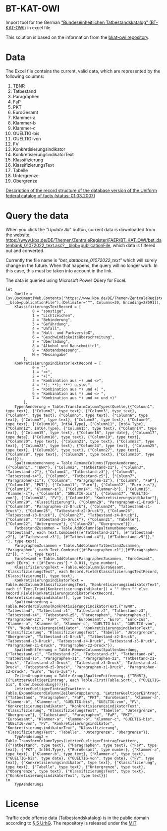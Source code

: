 # BT-KAT-OWI
Import tool for the German ["Bundeseinheitlichen Tatbestandskatalog" (BT-KAT-OWI)](https://www.kba.de/DE/Themen/ZentraleRegister/FAER/BT_KAT_OWI/btkat_node.html) in excel file.

This solution is based on the information from the [bkat-owi repository](https://github.com/jomo/bkat-owi/blob/master/README.md).

# Data
The Excel file contains the current, valid data, which are represented by the following columns:
1. TBNR
2. Tatbestand
3. Paragraphen
4. FaP
5. PKT
6. EuroGesamt
7. Klammer-a
8. Klammer-b
9. Klammer-c
10. GUELTIG-bis
11. GUELTIG-von
12. FV
13. Konkretisierungsindikator
14. KonkretisierungsindikatorText
15. Klassifizierung
16. KlassifizierungsText
17. Tabelle
18. Untergrenze
19. Obergrenze

[Description of the record structure of the database version of the
Uniform federal catalog of facts (status: 01.03.2007)](https://fragdenstaat.de/anfrage/alle-versionen-und-unterlagen-des-bundeseinheitlichen-tatbestandskatalogs/595927/anhang/SatzbeschreibungBETBK-gltigab010307__konvertiert.pdf)

# Query the data
When you click the _"Update All"_ button, current data is downloaded from the website: https://www.kba.de/DE/Themen/ZentraleRegister/FAER/BT_KAT_OWI/bet_datenbank_01072022_text.asc?__blob=publicationFile, which data is filtered out and converted.

Currently the file name is _"bet_database_01072022_text"_ which will surely change in the future. When that happens, the query will no longer work. In this case, this must be taken into account in the link.

The data is queried using Microsoft Power Query for Excel.
```
let
    Quelle = Csv.Document(Web.Contents("https://www.kba.de/DE/Themen/ZentraleRegister/FAER/BT_KAT_OWI/bet_datenbank_01072022_text.asc?__blob=publicationFile"),[Delimiter="^", Columns=30, Encoding=28591]),
    KlassifizierungsTextRecord = [
            0 = "sonstige",
            1 = "Lichtzeichen",
            2 = "Behinderung",
            3 = "Gefährdung",
            4 = "Unfall",
            5 = "Halt- und Parkverstoß",
            6 = "Geschwindigkeitsüberschreitung",
            7 = "Überladung",
            8 = "Alkohol und Rauschmittel",
            9 = "Abstandsmessung",
            M = "Messangabe"
        ],
    KonkretisierungsindikatorTextRecord = [
            0 = "",
            1 = "<>",
            2 = "+)",
            3 = "Kombination aus +) und <>",
            4 = "*); **); ***) u.s.w.",
            5 = "Kombination aus *) und +) ",
            6 = "Kombination aus *) und <> ",
            7 = "Kombination aus *) und <> und +)"
        ],
    TypenAenderung = Table.TransformColumnTypes(Quelle,{{"Column1", type text}, {"Column2", type text}, {"Column3", type text}, {"Column4", type text}, {"Column5", type text}, {"Column6", type text}, {"Column7", type text}, {"Column8", type text}, {"Column9", type text}, {"Column10", Int64.Type}, {"Column11", Int64.Type}, {"Column12", Int64.Type}, {"Column13", type text}, {"Column14", type text}, {"Column15", type text}, {"Column16", type date}, {"Column17", type date}, {"Column18", type text}, {"Column19", type text}, {"Column20", type text}, {"Column21", type text}, {"Column22", type text}, {"Column23", type text}, {"Column24", type text}, {"Column25", type text}, {"Column26", type text}, {"Column27", type text}, {"Column28", type text}, {"Column29", type text}, {"Column30", type text}}),
    Spaltenumbenennung = Table.RenameColumns(TypenAenderung,{{"Column1", "TBNR"}, {"Column2", "Tatbestand-z1"}, {"Column3", "Tatbestand-z2"}, {"Column4", "Tatbestand-z3"}, {"Column5", "Tatbestand-z4"}, {"Column6", "Tatbestand-z5"}, {"Column7", "Paragraphen-z1"}, {"Column8", "Paragraphen-z2"}, {"Column9", "FaP"}, {"Column10", "PKT"}, {"Column11", "Euro"}, {"Column12", "Euro-zus"}, {"Column13", "Klammer-a"}, {"Column14", "Klammer-b"}, {"Column15", "Klammer-c"}, {"Column16", "GUELTIG-bis"}, {"Column17", "GUELTIG-von"}, {"Column18", "FV"}, {"Column19", "Konkretisierungsindikator"}, {"Column20", "Klassifizierung"}, {"Column29", "Paragraphen-z1-Druck"}, {"Column30", "Paragraphen-z2-Druck"}, {"Column24", "Tatbestand-z1-Druck"}, {"Column25", "Tatbestand-z2-Druck"}, {"Column26", "Tatbestand-z3-Druck"}, {"Column27", "Tatbestand-z4-Druck"}, {"Column28", "Tatbestand-z5-Druck"}, {"Column21", "Tabelle"}, {"Column22", "Untergrenze"}, {"Column23", "Obergrenze"}}),
    TatbestandZusammen = Table.AddColumn(Spaltenumbenennung, "Tatbestand", each Text.Combine({[#"Tatbestand-z1"], [#"Tatbestand-z2"], [#"Tatbestand-z3"], [#"Tatbestand-z4"], [#"Tatbestand-z5"]}," "), type text),
    ParagraphenZusammen = Table.AddColumn(TatbestandZusammen, "Paragraphen", each Text.Combine({[#"Paragraphen-z1"],[#"Paragraphen-z2"]}, " "), type text),
    EuroGesamt = Table.AddColumn(ParagraphenZusammen, "EuroGesamt", each [Euro] + ([#"Euro-zus"] * 0.01), type number),
    KlassifizierungsText = Table.AddColumn(EuroGesamt, "KlassifizierungsText", each Record.Field(KlassifizierungsTextRecord, [Klassifizierung]), type text),
    KonkretisierungsindikatorText = Table.AddColumn(KlassifizierungsText, "KonkretisierungsindikatorText", each if Text.Trim([Konkretisierungsindikator]) = "" then "" else Record.Field(KonkretisierungsindikatorTextRecord, [Konkretisierungsindikator]), type text),
    SpaltenAnordung = Table.ReorderColumns(KonkretisierungsindikatorText,{"TBNR", "Tatbestand", "Tatbestand-z1", "Tatbestand-z2", "Tatbestand-z3", "Tatbestand-z4", "Tatbestand-z5", "Paragraphen", "Paragraphen-z1", "Paragraphen-z2", "FaP", "PKT", "EuroGesamt", "Euro", "Euro-zus", "Klammer-a", "Klammer-b", "Klammer-c", "GUELTIG-bis", "GUELTIG-von", "FV", "Konkretisierungsindikator", "KonkretisierungsindikatorText", "Klassifizierung", "KlassifizierungsText", "Tabelle", "Untergrenze", "Obergrenze", "Tatbestand-z1-Druck", "Tatbestand-z2-Druck", "Tatbestand-z3-Druck", "Tatbestand-z4-Druck", "Tatbestand-z5-Druck", "Paragraphen-z1-Druck", "Paragraphen-z2-Druck"}),
    SpaltenEntfernung = Table.RemoveColumns(SpaltenAnordung,{"Tatbestand-z1", "Tatbestand-z2", "Tatbestand-z3", "Tatbestand-z4", "Tatbestand-z5", "Paragraphen-z1", "Paragraphen-z2", "Tatbestand-z1-Druck", "Tatbestand-z2-Druck", "Tatbestand-z3-Druck", "Tatbestand-z4-Druck", "Tatbestand-z5-Druck", "Paragraphen-z1-Druck", "Paragraphen-z2-Druck", "Euro", "Euro-zus"}),
    ZeilenGruppierung = Table.Group(SpaltenEntfernung, {"TBNR"}, {{"LetzterGueltigerEintrag", each Table.First(Table.Sort(_, {"GUELTIG-bis", Order.Descending}))}}),
    LetzterGueltigerEintragErweitern = Table.ExpandRecordColumn(ZeilenGruppierung, "LetzterGueltigerEintrag", {"Tatbestand", "Paragraphen", "FaP", "PKT", "EuroGesamt", "Klammer-a", "Klammer-b", "Klammer-c", "GUELTIG-bis", "GUELTIG-von", "FV", "Konkretisierungsindikator", "KonkretisierungsindikatorText", "Klassifizierung", "KlassifizierungsText", "Tabelle", "Untergrenze", "Obergrenze"}, {"Tatbestand", "Paragraphen", "FaP", "PKT", "EuroGesamt", "Klammer-a", "Klammer-b", "Klammer-c", "GUELTIG-bis", "GUELTIG-von", "FV", "Konkretisierungsindikator", "KonkretisierungsindikatorText", "Klassifizierung", "KlassifizierungsText", "Tabelle", "Untergrenze", "Obergrenze"}),
    TypAenderung2 = Table.TransformColumnTypes(LetzterGueltigerEintragErweitern,{{"Tatbestand", type text}, {"Paragraphen", type text}, {"FaP", type text}, {"PKT", Int64.Type}, {"EuroGesamt", type number}, {"Klammer-a", type text}, {"Klammer-b", type text}, {"Klammer-c", type text}, {"GUELTIG-bis", type date}, {"GUELTIG-von", type date}, {"FV", type text}, {"Konkretisierungsindikator", type text}, {"Klassifizierung", type text}, {"Tabelle", type text}, {"Untergrenze", type text}, {"Obergrenze", type text}, {"KlassifizierungsText", type text}, {"KonkretisierungsindikatorText", type text}})
in
    TypAenderung2
```

# License
Traffic code offense data (Tatbestandskatalog) is in the public domain according to [§ 5 UrhG](https://www.gesetze-im-internet.de/urhg/__5.html). The repository is released under the [MIT](https://choosealicense.com/licenses/mit/).
